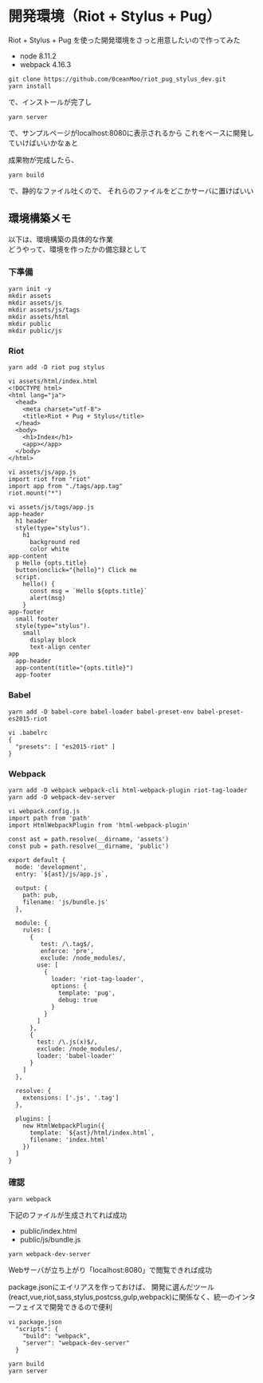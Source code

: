 開発環境（Riot + Stylus + Pug）
====

Riot + Stylus + Pug を使った開発環境をさっと用意したいので作ってみた

* node 8.11.2
* webpack 4.16.3

```
git clone https://github.com/0ceanMoo/riot_pug_stylus_dev.git
yarn install
```

で、インストールが完了し

```
yarn server
```

で、サンプルページがlocalhost:8080に表示されるから
これをベースに開発していけばいいかなぁと

成果物が完成したら、

```
yarn build
```

で、静的なファイル吐くので、 それらのファイルをどこかサーバに置けばいい


環境構築メモ
----

以下は、環境構築の具体的な作業  
どうやって、環境を作ったかの備忘録として

### 下準備
```
yarn init -y
mkdir assets
mkdir assets/js
mkdir assets/js/tags
mkdir assets/html
mkdir public
mkdir public/js
```

### Riot
```
yarn add -D riot pug stylus
```

```
vi assets/html/index.html
<!DOCTYPE html>
<html lang="ja">
  <head>
    <meta charset="utf-8">
    <title>Riot + Pug + Stylus</title>
  </head>
  <body>
    <h1>Index</h1>
    <app></app>
  </body>
</html>
```

```
vi assets/js/app.js
import riot from "riot"
import app from "./tags/app.tag"
riot.mount("*")
```

```
vi assets/js/tags/app.js
app-header
  h1 header
  style(type="stylus").
    h1
      background red
      color white
app-content
  p Hello {opts.title}
  button(onclick="{hello}") Click me
  script.
    hello() {
      const msg = `Hello ${opts.title}`
      alert(msg)
    }
app-footer
  small footer
  style(type="stylus").
    small
      display block
      text-align center
app
  app-header
  app-content(title="{opts.title}")
  app-footer
```

### Babel
```
yarn add -D babel-core babel-loader babel-preset-env babel-preset-es2015-riot
```

```
vi .babelrc
{
  "presets": [ "es2015-riot" ]
}
```

### Webpack
```
yarn add -D webpack webpack-cli html-webpack-plugin riot-tag-loader
yarn add -D webpack-dev-server
```

```
vi webpack.config.js
import path from 'path'
import HtmlWebpackPlugin from 'html-webpack-plugin'

const ast = path.resolve(__dirname, 'assets')
const pub = path.resolve(__dirname, 'public')

export default {
  mode: 'development',
  entry: `${ast}/js/app.js`,

  output: {
    path: pub,
    filename: 'js/bundle.js'
  },

  module: {
    rules: [
      {
         test: /\.tag$/,
         enforce: 'pre',
         exclude: /node_modules/,
        use: [
          {
            loader: 'riot-tag-loader',
            options: {
              template: 'pug',
              debug: true
            }
          }
        ]
      },
      {
        test: /\.js(x)$/,
        exclude: /node_modules/,
        loader: 'babel-loader'
      }
    ]
  },

  resolve: {
    extensions: ['.js', '.tag']
  },

  plugins: [
    new HtmlWebpackPlugin({
      template: `${ast}/html/index.html`,
      filename: 'index.html'
    })
  ]
}
```

### 確認
```
yarn webpack
```

下記のファイルが生成されてれば成功

* public/index.html
* public/js/bundle.js


```
yarn webpack-dev-server
```

Webサーバが立ち上がり「localhost:8080」で閲覧できれば成功

package.jsonにエイリアスを作っておけば、
開発に選んだツール(react,vue,riot,sass,stylus,postcss,gulp,webpack)に関係なく、統一のインターフェイスで開発できるので便利

```
vi package.json
  "scripts": {
    "build": "webpack",
    "server": "webpack-dev-server"
  }
```

```
yarn build
yarn server
```
